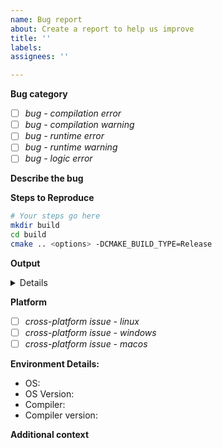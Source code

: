 ```yaml
---
name: Bug report
about: Create a report to help us improve
title: ''
labels: 
assignees: ''

---
```


**Bug category**
<!-- Mark the bug category with an x-->
- [ ] *bug - compilation error*
- [ ] *bug - compilation warning*
- [ ] *bug - runtime error*
- [ ] *bug - runtime warning*
- [ ] *bug - logic error*

**Describe the bug**
<!--Please be civil. This is an environment for collaboration.-->

**Steps to Reproduce**

```bash
# Your steps go here
mkdir build
cd build
cmake .. <options> -DCMAKE_BUILD_TYPE=Release
```

**Output**

<details>
 
```console
# The output you got
```
</details>

**Platform**
<!-- Mark your platform with an x-->
- [ ] *cross-platform issue - linux*
- [ ] *cross-platform issue - windows*
- [ ] *cross-platform issue - macos*

**Environment Details:**
 - OS: 
 - OS Version: 
 - Compiler:
 - Compiler version:

**Additional context**
<!--optional-->